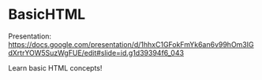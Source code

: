 BasicHTML
=========
Presentation:
https://docs.google.com/presentation/d/1hhxC1GFokFmYk6an6v99hOm3IGdXrtrYOW5SuzWgFUE/edit#slide=id.g1d39394f6_043

Learn basic HTML concepts!
